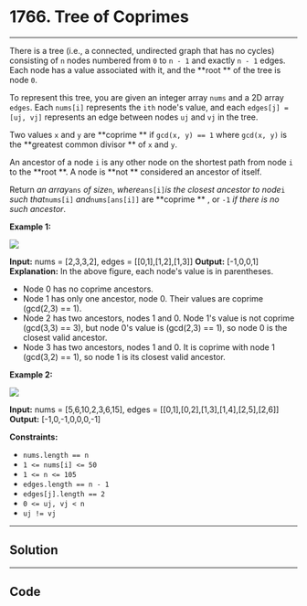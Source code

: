 # 1766. Tree of Coprimes

---

There is a tree (i.e., a connected, undirected graph that has no cycles) consisting of `n` nodes numbered from `0` to `n - 1` and exactly `n - 1` edges. Each node has a value associated with it, and the **root ** of the tree is node `0`.

To represent this tree, you are given an integer array `nums` and a 2D array `edges`. Each `nums[i]` represents the `ith` node's value, and each `edges[j] = [uj, vj]` represents an edge between nodes `uj` and `vj` in the tree.

Two values `x` and `y` are **coprime ** if `gcd(x, y) == 1` where `gcd(x, y)` is the **greatest common divisor ** of `x` and `y`.

An ancestor of a node `i` is any other node on the shortest path from node `i` to the **root **. A node is **not ** considered an ancestor of itself.

Return _an array_`ans` _of size_`n`, _where_`ans[i]`_is the closest ancestor to node_`i` _such that_`nums[i]` _and_`nums[ans[i]]` are **coprime ** , or `-1` _if there is no such ancestor_.

 

**Example 1:**

**![](https://assets.leetcode.com/uploads/2021/01/06/untitled-diagram.png)**


**Input:** nums = [2,3,3,2], edges = [[0,1],[1,2],[1,3]]
**Output:** [-1,0,0,1]
**Explanation:** In the above figure, each node's value is in parentheses.
- Node 0 has no coprime ancestors.
- Node 1 has only one ancestor, node 0. Their values are coprime (gcd(2,3) == 1).
- Node 2 has two ancestors, nodes 1 and 0. Node 1's value is not coprime (gcd(3,3) == 3), but node 0's
  value is (gcd(2,3) == 1), so node 0 is the closest valid ancestor.
- Node 3 has two ancestors, nodes 1 and 0. It is coprime with node 1 (gcd(3,2) == 1), so node 1 is its
  closest valid ancestor.


**Example 2:**

![](https://assets.leetcode.com/uploads/2021/01/06/untitled-diagram1.png)


**Input:** nums = [5,6,10,2,3,6,15], edges = [[0,1],[0,2],[1,3],[1,4],[2,5],[2,6]]
**Output:** [-1,0,-1,0,0,0,-1]


 

**Constraints:**

  * `nums.length == n`
  * `1 <= nums[i] <= 50`
  * `1 <= n <= 105`
  * `edges.length == n - 1`
  * `edges[j].length == 2`
  * `0 <= uj, vj < n`
  * `uj != vj`

---

## Solution



---

## Code
```python


```